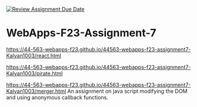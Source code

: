 [![Review Assignment Due Date](https://classroom.github.com/assets/deadline-readme-button-24ddc0f5d75046c5622901739e7c5dd533143b0c8e959d652212380cedb1ea36.svg)](https://classroom.github.com/a/Kv-XePEp)
# WebApps-F23-Assignment-7
 https://44-563-webapps-f23.github.io/44563-webapps-f23-assignment7-Kalyan1003/react.html
 
  https://44-563-webapps-f23.github.io/44563-webapps-f23-assignment7-Kalyan1003/pirate.html
  
   https://44-563-webapps-f23.github.io/44563-webapps-f23-assignment7-Kalyan1003/merger.html
An assignment on java script modifying the DOM and using anonymous callback functions.
